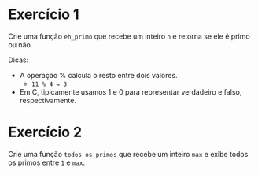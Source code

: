 # Exercício 1

Crie uma função `eh_primo` que recebe um inteiro `n` e retorna se ele é primo ou não.

Dicas:
- A operação % calcula o resto entre dois valores.
    - `11 % 4 = 3`
- Em C, tipicamente usamos 1 e 0 para representar verdadeiro e falso, respectivamente.

# Exercício 2

Crie uma função `todos_os_primos` que recebe um inteiro `max` e exibe todos os
primos entre `1` e `max`.
